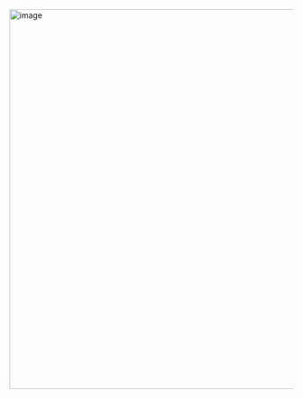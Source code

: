 <img width="673" alt="image" src="https://github.com/zhang-mickey/Julia-MPI/assets/145342600/09a00c3b-c125-48a1-9e9e-79651408a5f2">
